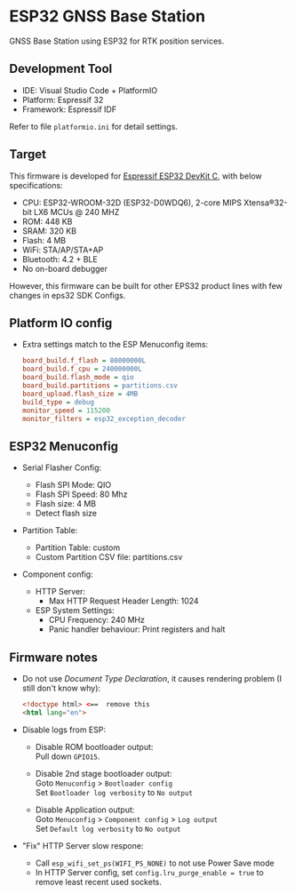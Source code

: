 # ESP32 GNSS Base Station

GNSS Base Station using ESP32 for RTK position services.

## Development Tool

* IDE: Visual Studio Code + PlatformIO
* Platform: Espressif 32
* Framework: Espressif IDF

Refer to file `platformio.ini` for detail settings.

## Target

This firmware is developed for [Espressif ESP32 DevKit C](https://docs.espressif.com/projects/esp-idf/en/latest/esp32/hw-reference/esp32/get-started-devkitc.html), with below specifications:

* CPU: ESP32-WROOM-32D (ESP32-D0WDQ6), 2-core MIPS Xtensa®32-bit LX6 MCUs @ 240 MHZ
* ROM: 448 KB
* SRAM: 320 KB
* Flash: 4 MB
* WiFi: STA/AP/STA+AP
* Bluetooth: 4.2 + BLE
* No on-board debugger

However, this firmware can be built for other EPS32 product lines with few changes in eps32 SDK Configs.

## Platform IO config

* Extra settings match to the ESP Menuconfig items:

    ``` ini
    board_build.f_flash = 80000000L
    board_build.f_cpu = 240000000L
    board_build.flash_mode = qio
    board_build.partitions = partitions.csv
    board_upload.flash_size = 4MB
    build_type = debug
    monitor_speed = 115200
    monitor_filters = esp32_exception_decoder
    ```

## ESP32 Menuconfig

* Serial Flasher Config:
    * Flash SPI Mode: QIO
    * Flash SPI Speed: 80 Mhz
    * Flash size: 4 MB
    * Detect flash size

* Partition Table:
    * Partition Table: custom
    * Custom Partition CSV file: partitions.csv

* Component config:
    * HTTP Server:
        * Max HTTP Request Header Length: 1024
    * ESP System Settings:
        * CPU Frequency: 240 MHz
        * Panic handler behaviour: Print registers and halt

## Firmware notes

* Do not use _Document Type Declaration_, it causes rendering problem (I still don't know why):

    ``` html
    <!doctype html> <==  remove this
    <html lang="en">
    ```

* Disable logs from ESP:

    * Disable ROM bootloader output:\
        Pull down `GPIO15`.

    * Disable 2nd stage bootloader output:\
        Goto `Menuconfig` > `Bootloader config`\
        Set `Bootloader log verbosity` to `No output`

    * Disable Application output:\
        Goto `Menuconfig` > `Component config` > `Log output`\
        Set `Default log verbosity` to `No output`

* "Fix" HTTP Server slow respone:

    * Call `esp_wifi_set_ps(WIFI_PS_NONE)` to not use Power Save mode
    * In HTTP Server config, set `config.lru_purge_enable = true` to remove least recent used sockets.
